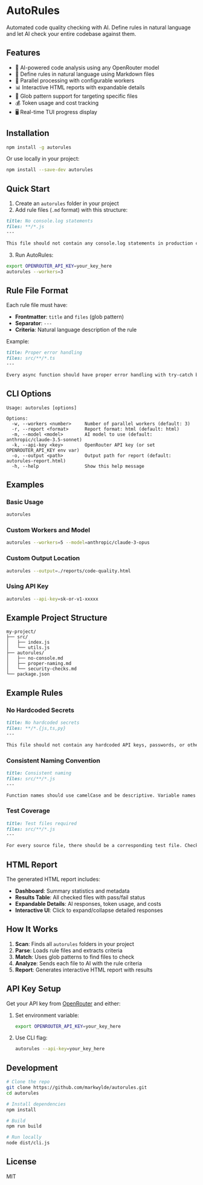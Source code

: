 # AutoRules

Automated code quality checking with AI. Define rules in natural language and let AI check your entire codebase against them.

## Features

- 🤖 AI-powered code analysis using any OpenRouter model
- 📝 Define rules in natural language using Markdown files
- 🚀 Parallel processing with configurable workers
- 📊 Interactive HTML reports with expandable details
- 🎯 Glob pattern support for targeting specific files
- 💰 Token usage and cost tracking
- 🖥️ Real-time TUI progress display

## Installation

```bash
npm install -g autorules
```

Or use locally in your project:

```bash
npm install --save-dev autorules
```

## Quick Start

1. Create an `autorules` folder in your project
2. Add rule files (`.md` format) with this structure:

```markdown
title: No console.log statements
files: **/*.js
---

This file should not contain any console.log statements in production code.
```

3. Run AutoRules:

```bash
export OPENROUTER_API_KEY=your_key_here
autorules --workers=3
```

## Rule File Format

Each rule file must have:

- **Frontmatter**: `title` and `files` (glob pattern)
- **Separator**: `---`
- **Criteria**: Natural language description of the rule

Example:

```markdown
title: Proper error handling
files: src/**/*.ts
---

Every async function should have proper error handling with try-catch blocks or error callbacks.
```

## CLI Options

```
Usage: autorules [options]

Options:
  -w, --workers <number>     Number of parallel workers (default: 3)
  -r, --report <format>      Report format: html (default: html)
  -m, --model <model>        AI model to use (default: anthropic/claude-3.5-sonnet)
  -k, --api-key <key>        OpenRouter API key (or set OPENROUTER_API_KEY env var)
  -o, --output <path>        Output path for report (default: autorules-report.html)
  -h, --help                 Show this help message
```

## Examples

### Basic Usage

```bash
autorules
```

### Custom Workers and Model

```bash
autorules --workers=5 --model=anthropic/claude-3-opus
```

### Custom Output Location

```bash
autorules --output=./reports/code-quality.html
```

### Using API Key

```bash
autorules --api-key=sk-or-v1-xxxxx
```

## Example Project Structure

```
my-project/
├── src/
│   ├── index.js
│   └── utils.js
├── autorules/
│   ├── no-console.md
│   ├── proper-naming.md
│   └── security-checks.md
└── package.json
```

## Example Rules

### No Hardcoded Secrets

```markdown
title: No hardcoded secrets
files: **/*.{js,ts,py}
---

This file should not contain any hardcoded API keys, passwords, or other secrets. Look for patterns like API_KEY=, password=, or similar.
```

### Consistent Naming Convention

```markdown
title: Consistent naming
files: src/**/*.js
---

Function names should use camelCase and be descriptive. Variable names should also use camelCase.
```

### Test Coverage

```markdown
title: Test files required
files: src/**/*.js
---

For every source file, there should be a corresponding test file. Check if this pattern is followed.
```

## HTML Report

The generated HTML report includes:

- **Dashboard**: Summary statistics and metadata
- **Results Table**: All checked files with pass/fail status
- **Expandable Details**: AI responses, token usage, and costs
- **Interactive UI**: Click to expand/collapse detailed responses

## How It Works

1. **Scan**: Finds all `autorules` folders in your project
2. **Parse**: Loads rule files and extracts criteria
3. **Match**: Uses glob patterns to find files to check
4. **Analyze**: Sends each file to AI with the rule criteria
5. **Report**: Generates interactive HTML report with results

## API Key Setup

Get your API key from [OpenRouter](https://openrouter.ai/) and either:

1. Set environment variable:
   ```bash
   export OPENROUTER_API_KEY=your_key_here
   ```

2. Use CLI flag:
   ```bash
   autorules --api-key=your_key_here
   ```

## Development

```bash
# Clone the repo
git clone https://github.com/markwylde/autorules.git
cd autorules

# Install dependencies
npm install

# Build
npm run build

# Run locally
node dist/cli.js
```

## License

MIT
